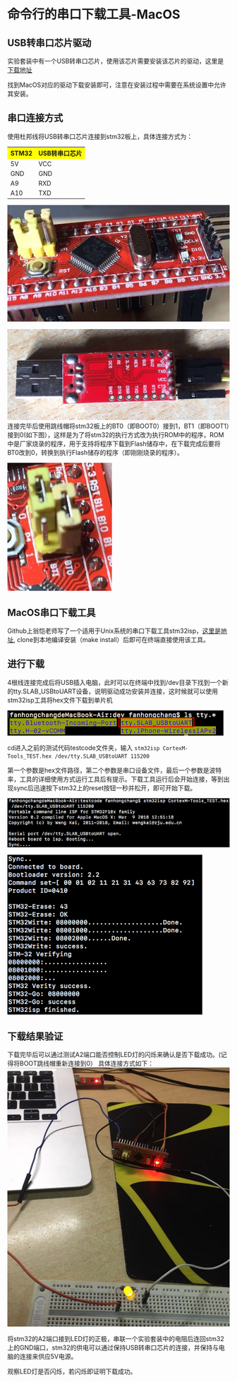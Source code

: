 # 命令行的串口下载工具-MacOS

## USB转串口芯片驱动
实验套装中有一个USB转串口芯片，使用该芯片需要安装该芯片的驱动，这里是[下载地址](https://cn.silabs.com/products/development-tools/software/usb-to-uart-bridge-vcp-drivers)

找到MacOS对应的驱动下载安装即可，注意在安装过程中需要在系统设置中允许其安装。
## 串口连接方式
使用杜邦线将USB转串口芯片连接到stm32板上，具体连接方式为：
<table>
  <tr>
    <th  bgcolor=yellow>STM32</th>
    <th  bgcolor=yellow>USB转串口芯片</th>
  </tr>
  <tr>
    <td> 5V </td>
    <td> VCC </td>
  </tr>
  <tr>
    <td> GND </td>
    <td> GND </td>
  <tr>
    <td> A9 </td>
    <td> RXD </td>
  </tr>
  <tr>
    <td> A10 </td>
    <td> TXD </td>
  </tr>
</table>

![](./img/stm32.jpeg)

![](./img/USB.jpeg)
连接完毕后使用跳线帽将stm32板上的BT0（即BOOT0）接到1，BT1（即BOOT1）接到0(如下图），这样是为了将stm32的执行方式改为执行ROM中的程序，ROM中是厂家烧录的程序，用于支持将程序下载到Flash储存中，在下载完成后要将BT0改到0，转换到执行Flash储存的程序（即刚刚烧录的程序）。

![](./img/BOOT.jpeg)
## MacOS串口下载工具
Github上翁恺老师写了一个适用于Unix系统的串口下载工具stm32isp，[这里是地址](https://github.com/wengkai/stm32isp), clone到本地编译安装（make install）后即可在终端直接使用该工具。
## 进行下载
4根线连接完成后将USB插入电脑，此时可以在终端中找到/dev目录下找到一个新的tty.SLAB_USBtoUART设备，说明驱动成功安装并连接，这时候就可以使用stm32isp工具将hex文件下载到单片机

![](./img/tty.png)

cd进入之前的测试代码testcode文件夹，输入
`stm32isp CortexM-Tools_TEST.hex /dev/tty.SLAB_USBtoUART 115200`

第一个参数是hex文件路径，第二个参数是串口设备文件，最后一个参数是波特率，工具的详细使用方式运行工具后有提示。下载工具运行后会开始连接，等到出现sync后迅速按下stm32上的reset按钮一秒并松开，即可开始下载。

![](./img/sync.png)

![](./img/finish.png)
## 下载结果验证

下载完毕后可以通过测试A2端口能否控制LED灯的闪烁来确认是否下载成功。(记得将BOOT跳线帽重新连接到0）
具体连接方式如下：
![](./img/flash.jpeg)

将stm32的A2端口接到LED灯的正极，串联一个实验套装中的电阻后连回stm32上的GND端口，stm32的供电可以通过保持USB转串口芯片的连接，并保持与电脑的连接来供应5V电源。

观察LED灯是否闪烁，若闪烁即证明下载成功。
